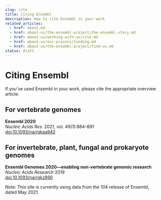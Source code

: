 ```yaml
---
slug: cite
title: Citing Ensembl
description: How to cite Ensembl in your work
related_articles:
  - href: about.md
  - href: about-us/the-ensembl-project/the-ensembl-story.md
  - href: about-us/working-with-us/cite.md
  - href: about-us/our-process/funding.md
  - href: about-us/the-ensembl-project/find-us.md
status: draft
---
```


# Citing Ensembl

If you've used Ensembl in your work, please cite the appropriate overview article:

## For vertebrate genomes

**Ensembl 2020**\
_Nucleic Acids Res._ 2021, vol. 49(1):884–891\
[doi:10.1093/nar/gkaa942](https://doi.org/10.1093/nar/gkaa942)

## For invertebrate, plant, fungal and prokaryote genomes

**Ensembl Genomes 2020—enabling non-vertebrate genomic research**\
_Nucleic Acids Research_ 2019\
[doi:10.1093/nar/gkz890](https://doi.org/10.1093/nar/gkz890)

Note: This site is currently using data from the 104 release of Ensembl, dated May 2021.
